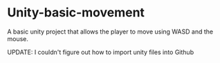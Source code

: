 # Unity-basic-movement

A basic unity project that allows the player to move using WASD and the mouse.

UPDATE: I couldn't figure out how to import unity files into Github


